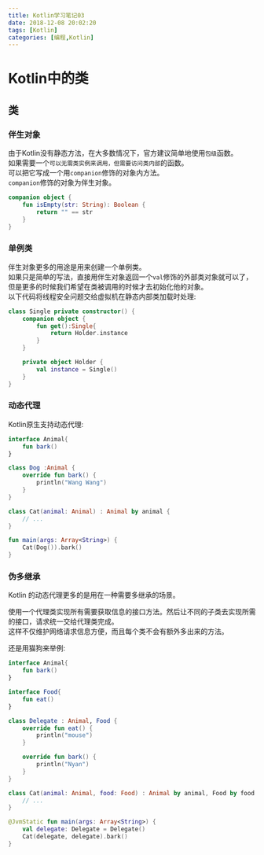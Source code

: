 ```yaml
---
title: Kotlin学习笔记03
date: 2018-12-08 20:02:20
tags: [Kotlin]
categories: [编程,Kotlin]
---
```


# Kotlin中的类
## 类
### 伴生对象
由于Kotlin没有静态方法，在大多数情况下，官方建议简单地使用`包级`函数。  
如果需要一个`可以无需类实例来调用，但需要访问类内部`的函数。  
可以把它写成一个用`companion`修饰的对象内方法。  
`companion`修饰的对象为伴生对象。
```kotlin
companion object {
    fun isEmpty(str: String): Boolean {
        return "" == str
    }
}
```

### 单例类
伴生对象更多的用途是用来创建一个单例类。  
如果只是简单的写法，直接用伴生对象返回一个`val`修饰的外部类对象就可以了，  
但是更多的时候我们希望在类被调用的时候才去初始化他的对象。  
以下代码将线程安全问题交给虚拟机在静态内部类加载时处理:
```kotlin
class Single private constructor() {
    companion object {
        fun get():Single{
            return Holder.instance
        }
    }

    private object Holder {
        val instance = Single()
    }
}
```

<!-- more -->

### 动态代理
Kotlin原生支持动态代理:
```kotlin
interface Animal{
    fun bark()
}

class Dog :Animal {
    override fun bark() {
        println("Wang Wang")
    }
}

class Cat(animal: Animal) : Animal by animal {
    // ...
}

fun main(args: Array<String>) {
    Cat(Dog()).bark()
}
```

### 伪多继承
Kotlin 的动态代理更多的是用在一种需要多继承的场景。

使用一个代理类实现所有需要获取信息的接口方法。然后让不同的子类去实现所需的接口，请求统一交给代理类完成。  
这样不仅维护网络请求信息方便，而且每个类不会有额外多出来的方法。

还是用猫狗来举例:
```kotlin
interface Animal{
    fun bark()
}

interface Food{
    fun eat()
}

class Delegate : Animal, Food {
    override fun eat() {
        println("mouse")
    }

    override fun bark() {
        println("Nyan")
    }
}

class Cat(animal: Animal, food: Food) : Animal by animal, Food by food {
    // ...
}

@JvmStatic fun main(args: Array<String>) {
    val delegate: Delegate = Delegate()
    Cat(delegate, delegate).bark()
}
```